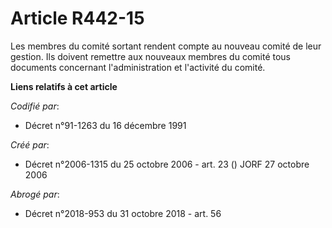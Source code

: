 # Article R442-15

Les membres du comité sortant rendent compte au nouveau comité de leur gestion. Ils doivent remettre aux nouveaux membres du
comité tous documents concernant l'administration et l'activité du comité.

**Liens relatifs à cet article**

_Codifié par_:

  - Décret n°91-1263 du 16 décembre 1991

_Créé par_:

  - Décret n°2006-1315 du 25 octobre 2006 - art. 23 () JORF 27 octobre 2006

_Abrogé par_:

  - Décret n°2018-953 du 31 octobre 2018 - art. 56
